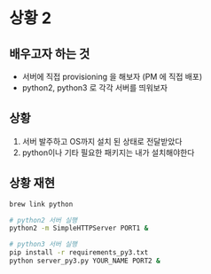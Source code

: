 # 상황 2

## 배우고자 하는 것

- 서버에 직접 provisioning 을 해보자 (PM 에 직접 배포)
- python2, python3 로 각각 서버를 띄워보자

## 상황

1. 서버 발주하고 OS까지 설치 된 상태로 전달받았다
2. python이나 기타 필요한 패키지는 내가 설치해야한다

## 상황 재현

```bash
brew link python

# python2 서버 실행
python2 -m SimpleHTTPServer PORT1 &

# python3 서버 실행
pip install -r requirements_py3.txt
python server_py3.py YOUR_NAME PORT2 &
```
